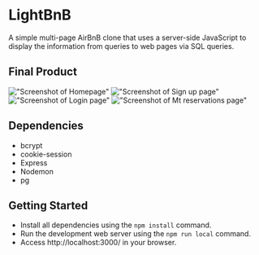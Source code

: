 # LightBnB

A simple multi-page AirBnB clone that uses a server-side JavaScript to display the information from queries to web pages via SQL queries.

## Final Product

!["Screenshot of Homepage"]()
!["Screenshot of Sign up page"]()
!["Screenshot of Login page"]()
!["Screenshot of Mt reservations page"]()

## Dependencies
- bcrypt
- cookie-session
- Express
- Nodemon
- pg

## Getting Started

- Install all dependencies using the `npm install` command.
- Run the development web server using the `npm run local` command.
- Access http://localhost:3000/ in your browser.